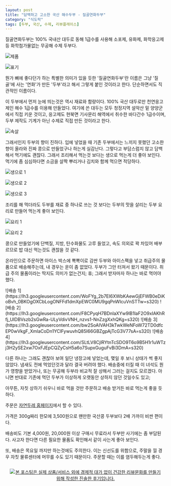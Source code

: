 ```yaml
---
layout: post
title: "담백하고 고소한 국산 해수두부 - 질골연화두부"
category: "식도락"
tags: [두부, 국산, 수제, 리뷰플레이스]
---
```


질골연화두부는
100% 국내산 대두로
동해 1급수를 사용해
소포제, 유화제, 화학응고제 등 화학첨가물없는
무공해 수제 두부다.

![제품](https://lh3.googleusercontent.com/nQP7rkpbjeTfN-H_lxVQLRFeT38GGkciqdKNC_jtjvhoxi3M9UhTEpyUInT5IsH7-5NVUiF61nEsHg=s560)

![표기](https://lh3.googleusercontent.com/vhMRnyLP6kgblnx6ZEyLMe72wcxdTltxCRx8dsEZUBPvgx6XWtQPYwtErrbaylY7RaA6X9hDfaiGiw=s560)

뭔가 뼈에 좋다던가 하는 특별한 의미가 있을 듯한 '질골연화두부'란 이름은
그냥 '질골'에 사는 '연화'가 만든 '두부'라고 해서 그렇게 붙인 것이라고 한다.
단순하면서도 직관적인 이름이다.

이 두부에서 먼저 눈에 띄는것은 역시 재료와 함량이다.
100% 국산 대두로만 천연응고제인 해수 1급수를 이용해 만들었다.
여기에 쓴 대두는 모두 청정지역 설악산 밑 양양군에서 직접 키운 것이고,
응고제도 현북면 기사문리 해역에서 취수한 바다간수 1급수이며,
두부 제작도 기계가 아닌 수제로 직접 만든 것이라고 한다.

![속살](https://lh3.googleusercontent.com/e975F2pYYoo-bsS42dK8-qY5GX4yGRTr9OrStDdI9Hy0wVp2QFEx1ZRJwcw3YBiMPEIuzK83lprFnA=s560)

그래서인지 두부의 향이 진하다.
입에 넣었을 때 기존 두부에서는 느끼지 못했던 고소한 향이 올라와
진짜 콩으로 만들었구나 하는게 실감난다.
그렇다고 부담스럼지 않고 담백해서 먹기에도 괜찮다.
그래서 조리해서 먹는것 보다는 생으로 먹는게 더 좋아 보인다.
먹기에 좀 심심하다면 소금을 살짝 뿌리거나 김치와 함께 먹으면 적당하다.

![생으로 1](https://lh3.googleusercontent.com/nqzR5sF800Lv6oK1bbFiDcx16EU9x5N1jcK7RvUYZnHIKBEvkg7y4-qDfcNok3v7HPTVT1_pWmYPrg=s560)

![생으로 2](https://lh3.googleusercontent.com/gzD6I5RiYuOSbP_GpnvPE3N3MevplzGr-Xepw79sFrwp3Ia69EHaDho6MNtLfURcy8Wg1mnre9WE2Q=s560)

![생으로 3](https://lh3.googleusercontent.com/ka4UXJrpq671D1XBA8NxCaZn6a6KtAD-dZ0bVeeyM-tnT035Ri89yDRK5slzm5cgvT69aLbxhVo_uw=s560)

조리를 해 먹더라도 두부를 재료 중 하나로 쓰는 것 보다는
두부의 맛을 살리는 두부 요리로 만들어 먹는게 좋아 보인다.

![요리 1](https://lh3.googleusercontent.com/-xfKLgsPnUec/WfChzJY12yI/AAAAAAAAaCY/HDlms_H8zpA1WYRVpsYIL6p5hBYvB1GGACE0YBhgL/w560/jilgol-yonhwa-tofu-how-1.jpg)

![요리 2](https://lh3.googleusercontent.com/-TuJFe8keZQo/WfCh-rZlvCI/AAAAAAAAaCo/kgZGzgb5qAosqvOUlxLfATeToD-wdErbwCE0YBhgL/w560/jilgol-yonhwa-tofu-how-2.jpg)

콩으로 만들었기에 단백질, 지방, 탄수화물도 고루 들었고,
속도 의외로 꽉 차있어 배부르므로
밥 대신 먹는것도 괜찮을 것 같다.

온라인으로 주문하면 아이스 박스에
뽁뽁이로 감싼 두부와 아이스팩을 넣고
취급주의 물품으로 배송해주는데,
내 경우는 운이 좀 없었다.
두부가 그만 터져서 왔기 때문이다.
취급 주의 물품이라는 딱지도 의미가 없는건지; 휴;
그래서 받자마자 하나는 바로 먹어야 했다.

<p class="center" markdown="1">
![배송 1](https://lh3.googleusercontent.com/WoFYg_2b7EI6XWbKAewGjEFWB0eDiKoBvh_0BKOgOXCbLogONFFd1dmXpEWC0MU9gqPnWlcuVnSTTw=s320)
![배송 2](https://lh3.googleusercontent.com/F8CPyqH7BDnlaXYw9lB1laF2O9xIAKhRfj_UIDBVszb2sGwRa-ULyVdivVNH_nzvs1-NnZzgXxhQKg=s320)
![배송 3](https://lh3.googleusercontent.com/bw2SoAIVAH3kTwkWeNFoW72TD0dfcEP0wVkgF_XmlaCoDn1YClFywuvhQ85I66GBZgpAjTcG3V77sA=s320)
![배송 4](https://lh3.googleusercontent.com/SLtLV8CjlRYtnTcSDO9T6o9B5H1r1uWTzj3H2ySE2xw7OxFJEpCQZyCsH5a6o7SupxGuguFvBi3DmA=s320)
</p>

다른 하나는 그래도 괜찮아 보여 일단 냉장고에 넣었는데,
몇일 후 보니 상태가 썩 좋지 않았다.
냄새도 전에 먹었던것과 달라 결국 버려야 했다.
배송중에 터질 때 이 녀석도 뭔가 영향을 받았거나,
또는 무공해 두부라 비교적 잘 상해서 그러는 걸지도 모르겠다.
아니면 반대로 기존에 먹던 두부가 이상하게 오랫동안 상하지 않던 것일수도 있고;

아무튼, 자칫 상하기 쉬우니
바로 먹을 것만 주문하고
배송 받거든 바로 먹는게 좋을 듯하다.

주문은 [자연두레 홈페이지](http://www.creativen.co.kr)에서 할 수 있다.

가격은 300g짜리 한모에 3,500원으로
왠만한 국산콩 두부보다 2배 가까이 비싼 편이다.

배송비도 기본 4,000원, 20,000원 이상 구매시 무료라서
두부만 사기에는 좀 부담된다.
사고자 한다면 다른 필요한 물품도 확인해서 같이 사는게 좋아 보인다.

또, 배송은 목요일 까지만 하는것에도 주의한다.
이는 신선도를 위함으로, 주말을 낄 경우 자칫 물류센터에 머무를 수도 있기 때문이다.
주문할 때는 이를 염두해두는게 좋다.



<div style="text-align: center; padding: 1em;"><a href="http://reviewplace.co.kr/detail.php?number=10219" target="_blank"><img src="http://reviewplace.co.kr/blog_traffic.php?key=MTAyMTl8cmV6bm9h" border="0" alt="본 포스팅은 실제 상품/서비스 외에 경제적 대가 없이 건강한 리뷰문화를 만들기 위해 작성한 진솔한 후기입니다."></a></div>
